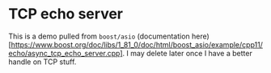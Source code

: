 # TCP echo server

This is a demo pulled from `boost/asio` (documentation here)[https://www.boost.org/doc/libs/1_81_0/doc/html/boost_asio/example/cpp11/echo/async_tcp_echo_server.cpp]. I may delete later once I have a better handle on TCP stuff.